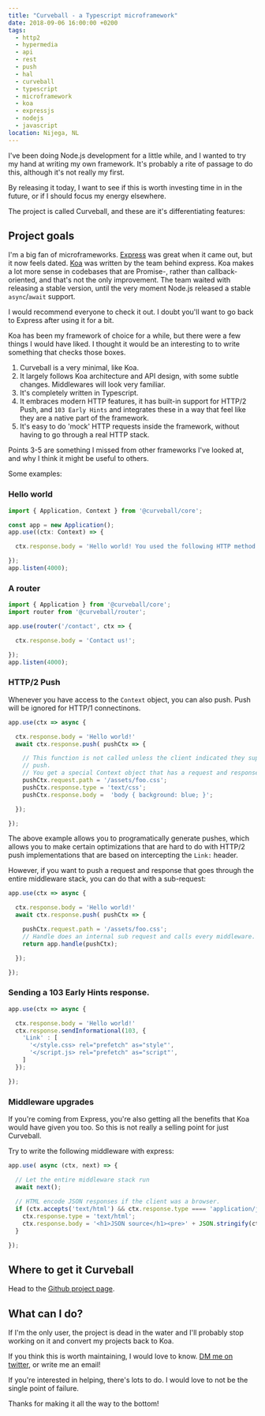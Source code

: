 ```yaml
---
title: "Curveball - a Typescript microframework"
date: 2018-09-06 16:00:00 +0200
tags:
  - http2
  - hypermedia
  - api
  - rest
  - push
  - hal
  - curveball
  - typescript
  - microframework
  - koa
  - expressjs
  - nodejs
  - javascript
location: Nijega, NL
---
```


I've been doing Node.js development for a little while, and I wanted to try
my hand at writing my own framework. It's probably a rite of passage to do
this, although it's not really my first.

By releasing it today, I want to see if this is worth investing time in in
the future, or if I should focus my energy elsewhere.

The project is called Curveball, and these are it's differentiating features:

Project goals
-------------

I'm a big fan of microframeworks. [Express][1] was great when it came out, but
it now feels dated. [Koa][2] was written by the team behind express. Koa makes
a lot more sense in codebases that are Promise-, rather than callback-oriented,
and that's not the only improvement. The team waited with releasing a stable
version, until the very moment Node.js released a stable `async`/`await`
support.

I would recommend everyone to check it out. I doubt you'll want to go back to
Express after using it for a bit.

Koa has been my framework of choice for a while, but there were a few things I
would have liked. I thought it would be an interesting to to write something
that checks those boxes.

1. Curveball is a very minimal, like Koa.
2. It largely follows Koa architecture and API design, with some subtle
   changes. Middlewares will look very familiar.
3. It's completely written in Typescript.
4. It embraces modern HTTP features, it has built-in support for HTTP/2 Push,
   and `103 Early Hints` and integrates these in a way that feel like they are
   a native part of the framework.
5. It's easy to do 'mock' HTTP requests inside the framework, without having to go
   through a real HTTP stack.

Points 3-5 are something I missed from other frameworks I've looked at, and why
I think it might be useful to others.

Some examples:

### Hello world

```typescript
import { Application, Context } from '@curveball/core';

const app = new Application();
app.use((ctx: Context) => {

  ctx.response.body = 'Hello world! You used the following HTTP method: '  + ctx.request.method;

});
app.listen(4000);
```

### A router

```typescript
import { Application } from '@curveball/core';
import router from '@curveball/router';

app.use(router('/contact', ctx => {

  ctx.response.body = 'Contact us!';

});
app.listen(4000);
```

### HTTP/2 Push

Whenever you have access to the `Context` object, you can also push. Push will
be ignored for HTTP/1 connectinons.

```typescript
app.use(ctx => async {

  ctx.response.body = 'Hello world!'
  await ctx.response.push( pushCtx => {

    // This function is not called unless the client indicated they support
    // push.
    // You get a special Context object that has a request and response.
    pushCtx.request.path = '/assets/foo.css';
    pushCtx.response.type = 'text/css';
    pushCtx.response.body =  'body { background: blue; }';

  });

});
```

The above example allows you to programatically generate pushes, which allows you to
make certain optimizations that are hard to do with HTTP/2 push implementations that
are based on intercepting the `Link:` header.

However, if you want to push a request and response that goes through the entire
middleware stack, you can do that with a sub-request:

```typescript
app.use(ctx => async {

  ctx.response.body = 'Hello world!'
  await ctx.response.push( pushCtx => {

    pushCtx.request.path = '/assets/foo.css';
    // Handle does an internal sub request and calls every middleware.
    return app.handle(pushCtx);

  });

});
```

### Sending a 103 Early Hints response.

```typescript
app.use(ctx => async {

  ctx.response.body = 'Hello world!'
  ctx.response.sendInformational(103, {
    'Link' : [
      '</style.css> rel="prefetch" as="style"',
      '</script.js> rel="prefetch" as="script"',
    ]
  });

});
```

### Middleware upgrades

If you're coming from Express, you're also getting all the benefits that Koa
would have given you too. So this is not really a selling point for just
Curveball.

Try to write the following middleware with express:

```typescript
app.use( async (ctx, next) => {

  // Let the entire middleware stack run
  await next();
  
  // HTML encode JSON responses if the client was a browser.
  if (ctx.accepts('text/html') && ctx.response.type ==== 'application/json') {
    ctx.response.type = 'text/html';
    ctx.response.body = '<h1>JSON source</h1><pre>' + JSON.stringify(ctx.response.body) + '</pre>';
  }

});
```

Where to get it Curveball
-------------------------

Head to the [Github project page][3].

What can I do?
--------------

If I'm the only user, the project is dead in the water and I'll probably stop
working on it and convert my projects back to Koa.

If you think this is worth maintaining, I would love to know. [DM me on
twitter][4], or write me an email!

If you're interested in helping, there's lots to do. I would love to not be
the single point of failure.

Thanks for making it all the way to the bottom!

[1]: https://expressjs.com/
[2]: https://koajs.com/
[3]: http://github.com/curveballjs/core
[4]: https://twitter.com/evertp
